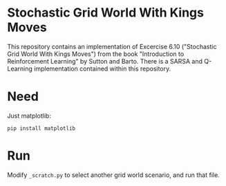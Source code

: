 # Stochastic Grid World With Kings Moves
This repository contains an implementation of Excercise 6.10 ("Stochastic Grid World With Kings Moves") from the book "Introduction to Reinforcement Learning" by Sutton and Barto. There is a SARSA and Q-Learning implementation contained within this repository.

# Need
Just matplotlib:
```
pip install matplotlib
```
# Run
Modify ```_scratch.py``` to select another grid world scenario, and run that file.
